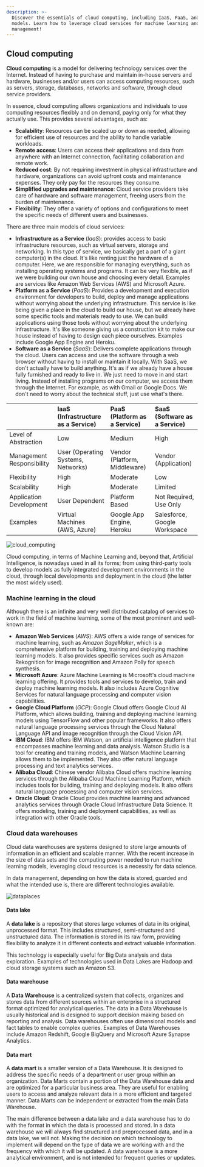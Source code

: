 ```yaml
---
description: >-
  Discover the essentials of cloud computing, including IaaS, PaaS, and SaaS
  models. Learn how to leverage cloud services for machine learning and data
  management!
---
```

## Cloud computing

**Cloud computing** is a model for delivering technology services over the Internet. Instead of having to purchase and maintain in-house servers and hardware, businesses and/or users can access computing resources, such as servers, storage, databases, networks and software, through cloud service providers.

In essence, cloud computing allows organizations and individuals to use computing resources flexibly and on demand, paying only for what they actually use. This provides several advantages, such as:

- **Scalability**: Resources can be scaled up or down as needed, allowing for efficient use of resources and the ability to handle variable workloads.
- **Remote access**: Users can access their applications and data from anywhere with an Internet connection, facilitating collaboration and remote work.
- **Reduced cost**: By not requiring investment in physical infrastructure and hardware, organizations can avoid upfront costs and maintenance expenses. They only pay for the resources they consume.
- **Simplified upgrades and maintenance**: Cloud service providers take care of hardware and software management, freeing users from the burden of maintenance.
- **Flexibility**: They offer a variety of options and configurations to meet the specific needs of different users and businesses.

There are three main models of cloud services:

- **Infrastructure as a Service** (*IaaS*): provides access to basic infrastructure resources, such as virtual servers, storage and networking. In this type of service, we basically get a part of a giant computer(s) in the cloud. It's like renting just the hardware of a computer. Here, we are responsible for managing everything, such as installing operating systems and programs. It can be very flexible, as if we were building our own house and choosing every detail. Examples are services like Amazon Web Services (AWS) and Microsoft Azure.
- **Platform as a Service** (*PaaS*): Provides a development and execution environment for developers to build, deploy and manage applications without worrying about the underlying infrastructure. This service is like being given a place in the cloud to build our house, but we already have some specific tools and materials ready to use. We can build applications using those tools without worrying about the underlying infrastructure. It's like someone giving us a construction kit to make our house instead of having to design each piece ourselves. Examples include Google App Engine and Heroku.
- **Software as a Service** (*SaaS*): Delivers complete applications through the cloud. Users can access and use the software through a web browser without having to install or maintain it locally. With SaaS, we don't actually have to build anything. It's as if we already have a house fully furnished and ready to live in. We just need to move in and start living. Instead of installing programs on our computer, we access them through the Internet. For example, as with Gmail or Google Docs. We don't need to worry about the technical stuff, just use what's there.

|   | IaaS (Infrastructure as a Service)   | PaaS (Platform as a Service)    | SaaS (Software as a Service)  |
|:--|:-------------------------------------|:--------------------------------|:------------------------------|
| Level of Abstraction | Low | Medium | High |
| Management Responsibility | User (Operating Systems, Networks) | Vendor (Platform, Middleware) | Vendor (Application) |
| Flexibility | High | Moderate | Low |
| Scalability | High | Moderate | Limited |
| Application Development | User Dependent | Platform Based | Not Required, Use Only |
| Examples | Virtual Machines (AWS, Azure) | Google App Engine, Heroku | Salesforce, Google Workspace |

![cloud_computing](https://github.com/4GeeksAcademy/machine-learning-content/blob/master/assets/cloud_computing.jpg?raw=true)

Cloud computing, in terms of Machine Learning and, beyond that, Artificial Intelligence, is nowadays used in all its forms; from using third-party tools to develop models as fully integrated development environments in the cloud, through local developments and deployment in the cloud (the latter the most widely used).

### Machine learning in the cloud

Although there is an infinite and very well distributed catalog of services to work in the field of machine learning, some of the most prominent and well-known are:

- **Amazon Web Services** (*AWS*): AWS offers a wide range of services for machine learning, such as *Amazon SageMaker*, which is a comprehensive platform for building, training and deploying machine learning models. It also provides specific services such as Amazon Rekognition for image recognition and Amazon Polly for speech synthesis.
- **Microsoft Azure**: Azure Machine Learning is Microsoft's cloud machine learning offering. It provides tools and services to develop, train and deploy machine learning models. It also includes Azure Cognitive Services for natural language processing and computer vision capabilities.
- **Google Cloud Platform** (*GCP*): Google Cloud offers Google Cloud AI Platform, which allows building, training and deploying machine learning models using TensorFlow and other popular frameworks. It also offers natural language processing services through the Cloud Natural Language API and image recognition through the Cloud Vision API.
- **IBM Cloud**: IBM offers IBM Watson, an artificial intelligence platform that encompasses machine learning and data analysis. Watson Studio is a tool for creating and training models, and Watson Machine Learning allows them to be implemented. They also offer natural language processing and text analytics services.
- **Alibaba Cloud**: Chinese vendor Alibaba Cloud offers machine learning services through the Alibaba Cloud Machine Learning Platform, which includes tools for building, training and deploying models. It also offers natural language processing and computer vision services.
- **Oracle Cloud**: Oracle Cloud provides machine learning and advanced analytics services through Oracle Cloud Infrastructure Data Science. It offers modeling, training and deployment capabilities, as well as integration with other Oracle tools.

### Cloud data warehouses

Cloud data warehouses are systems designed to store large amounts of information in an efficient and scalable manner. With the recent increase in the size of data sets and the computing power needed to run machine learning models, leveraging cloud resources is a necessity for data science.

In data management, depending on how the data is stored, guarded and what the intended use is, there are different technologies available.

![dataplaces](https://github.com/4GeeksAcademy/machine-learning-content/blob/master/assets/dataplaces.png?raw=true)

#### Data lake

A **data lake** is a repository that stores large volumes of data in its original, unprocessed format. This includes structured, semi-structured and unstructured data. The information is stored in its raw form, providing flexibility to analyze it in different contexts and extract valuable information.

This technology is especially useful for Big Data analysis and data exploration. Examples of technologies used in Data Lakes are Hadoop and cloud storage systems such as Amazon S3.

#### Data warehouse

A **Data Warehouse** is a centralized system that collects, organizes and stores data from different sources within an enterprise in a structured format optimized for analytical queries. The data in a Data Warehouse is usually historical and is designed to support decision making based on reporting and analysis. Data warehouses often use dimensional models and fact tables to enable complex queries. Examples of Data Warehouses include Amazon Redshift, Google BigQuery and Microsoft Azure Synapse Analytics.

#### Data mart

A **data mart** is a smaller version of a Data Warehouse. It is designed to address the specific needs of a department or user group within an organization. Data Marts contain a portion of the Data Warehouse data and are optimized for a particular business area. They are useful for enabling users to access and analyze relevant data in a more efficient and targeted manner. Data Marts can be independent or extracted from the main Data Warehouse.

The main difference between a data lake and a data warehouse has to do with the format in which the data is processed and stored. In a data warehouse we will always find structured and preprocessed data, and in a data lake, we will not. Making the decision on which technology to implement will depend on the type of data we are working with and the frequency with which it will be updated. A data warehouse is a more analytical environment, and is not intended for frequent queries or updates.